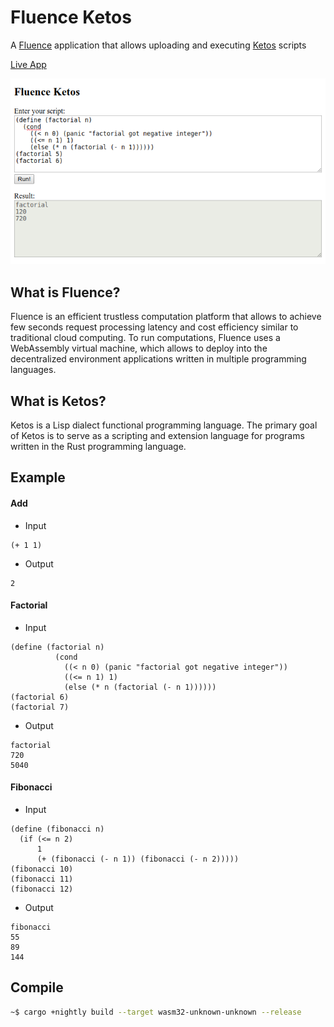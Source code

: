 # Fluence Ketos

A [Fluence](https://fluence.network/) application that allows uploading and executing [Ketos](https://github.com/murarth/ketos) scripts

[Live App](http://ipfs.fluence.one:8080/ipfs/QmYCqjCBmECUuWRQZmmSCBBQq178kkvgYftvxRcDEQrMbH/index.html)

![Screenshot](Screenshot.png)

## What is Fluence?
Fluence is an efficient trustless computation platform that allows to achieve few seconds request processing latency and cost efficiency similar to traditional cloud computing. To run computations, Fluence uses a WebAssembly virtual machine, which allows to deploy into the decentralized environment applications written in multiple programming languages.

## What is Ketos?
Ketos is a Lisp dialect functional programming language.
The primary goal of Ketos is to serve as a scripting and extension language for programs written in the Rust programming language.

## Example

#### Add

- Input

```
(+ 1 1)
```

- Output

```
2
```

#### Factorial

- Input

```
(define (factorial n)
          (cond
            ((< n 0) (panic "factorial got negative integer"))
            ((<= n 1) 1)
            (else (* n (factorial (- n 1))))))
(factorial 6)
(factorial 7)
```

- Output

```
factorial
720
5040
```

#### Fibonacci

- Input

```
(define (fibonacci n)
  (if (<= n 2)
      1
      (+ (fibonacci (- n 1)) (fibonacci (- n 2)))))
(fibonacci 10)
(fibonacci 11)
(fibonacci 12)
```

- Output

```
fibonacci
55
89
144
```

## Compile

```bash
~$ cargo +nightly build --target wasm32-unknown-unknown --release
```
